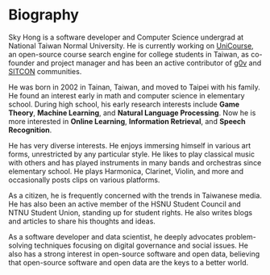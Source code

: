 # Biography

Sky Hong is a software developer and Computer Science undergrad at National Taiwan Normal University. He is currently working on [UniCourse](https://unicourse.tw), an open-source course search engine for college students in Taiwan, as co-founder and project manager and has been an active contributor of [g0v](https://g0v.tw) and [SITCON](https://sitcon.org) communities. 

He was born in 2002 in Tainan, Taiwan, and moved to Taipei with his family. He found an interest early in math and computer science in elementary school. During high school, his early research interests include **Game Theory**, **Machine Learning**, and **Natural Language Processing**. Now he is more interested in **Online Learning**, **Information Retrieval**, and **Speech Recognition**. 

He has very diverse interests. He enjoys immersing himself in various art forms, unrestricted by any particular style. He likes to play classical music with others and has played instruments in many bands and orchestras since elementary school. He plays Harmonica, Clarinet, Violin, and more and occasionally posts clips on various platforms.

As a citizen, he is frequently concerned with the trends in Taiwanese media. He has also been an active member of the HSNU Student Council and NTNU Student Union, standing up for student rights. He also writes blogs and articles to share his thoughts and ideas.

As a software developer and data scientist, he deeply advocates problem-solving techniques focusing on digital governance and social issues. He also has a strong interest in open-source software and open data, believing that open-source software and open data are the keys to a better world.

